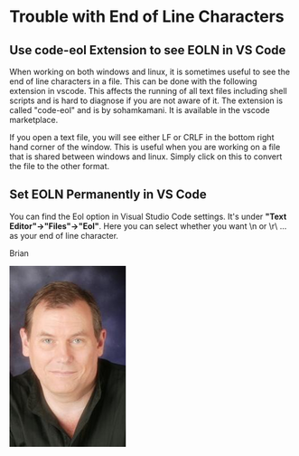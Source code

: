 # Trouble with End of Line Characters

## Use code-eol Extension to see EOLN in VS Code
When working on both windows and linux, it is sometimes useful to see the end of line characters in a file. This can be done with the following extension in vscode.  This affects the running of all text files including shell scripts and is hard to diagnose if you are not aware of it. The extension is called "code-eol" and is by sohamkamani.  It is available in the vscode marketplace.

If you open a text file, you will see either LF or CRLF in the bottom right hand corner of the window.  This is useful when you are working on a file that is shared between windows and linux. Simply click on this to convert the file to the other format.

## Set EOLN Permanently in VS Code

You can find the Eol option in Visual Studio Code settings. It's under **"Text Editor"→"Files"→"Eol"**. Here you can select whether you want \n or \r\ ... as your end of line character.

Brian

![Lovell Portrait](/images/Lovell_portrait_small.jpg "Brian Lovell")

<!-- Put Javascript here! -->

<script src="/assets/scripts/copyCode.js" async> </script>
